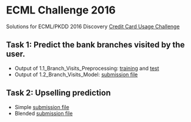 # ECML Challenge 2016
Solutions for ECML/PKDD 2016 Discovery [Credit Card Usage Challenge]

## Task 1: Predict the bank branches visited by the user.

- Output of 1.1_Branch_Visits_Preprocessing: [training] and [test]
- Output of 1.2_Branch_Visits_Model: [submission file]

## Task 2: Upselling prediction

- Simple [submission file ]
- Blended [submission file  ]

[Credit Card Usage Challenge]: https://dms.sztaki.hu/ecml-pkkd-2016/#/app/home
[training]: https://www.dropbox.com/s/11jh741kqe7o3hh/train_store.csv?dl=0
[test]: https://www.dropbox.com/s/3j5uvknda42xmzq/test_store.csv?dl=0
[submission file]: https://www.dropbox.com/s/k2qsn2l6cylkp2u/sub_branch_visit.csv?dl=0
[submission file]: https://www.dropbox.com/s/k2qsn2l6cylkp2u/sub_branch_visit.csv?dl=0
[submission file  ]: https://www.dropbox.com/s/k2qsn2l6cylkp2u/sub_branch_visit.csv?dl=0
